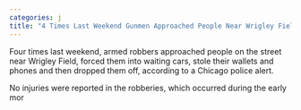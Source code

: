 ```yaml
---
categories: j
title: "4 Times Last Weekend Gunmen Approached People Near Wrigley Field Forced Them Into Cars and Robbed Them CPD"
---
```


Four times last weekend, armed robbers approached people on the street near Wrigley Field, forced them into waiting cars, stole their wallets and phones and then dropped them off, according to a Chicago police alert.



No injuries were reported in the robberies, which occurred during the early mor